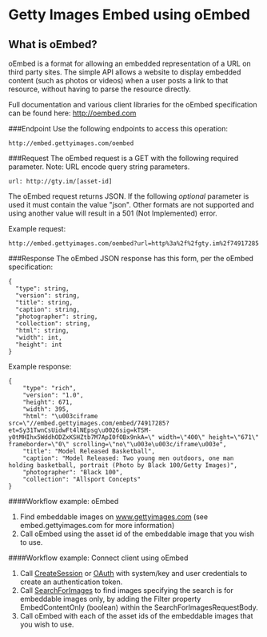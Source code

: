 Getty Images Embed using oEmbed
================================

What is oEmbed?
--------------
oEmbed is a format for allowing an embedded representation of a URL on third party sites. The simple API allows a website to display embedded content (such as photos or videos) when a user posts a link to that resource, without having to parse the resource directly.

Full documentation and various client libraries for the oEmbed specification can be found here: http://oembed.com


###Endpoint
Use the following endpoints to access this operation:

	http://embed.gettyimages.com/oembed


###Request
The oEmbed request is a GET with the following required parameter. Note: URL encode query string parameters.

	url: http://gty.im/[asset-id]

The oEmbed request returns JSON. If the following *optional* parameter is used it must contain the value "json". Other formats are not supported and using another value will result in a 501 (Not Implemented) error.

Example request:

	http://embed.gettyimages.com/oembed?url=http%3a%2f%2fgty.im%2f74917285


###Response
The oEmbed JSON response has this form, per the oEmbed specification:

	{
	  "type": string,
	  "version": string,
	  "title": string,
	  "caption": string,
	  "photographer": string,
	  "collection": string,
	  "html": string,
	  "width": int,
	  "height": int
	}

Example response:

	{
		"type": "rich",
		"version": "1.0",
		"height": 671,
		"width": 395,
		"html": "\u003ciframe src=\"//embed.gettyimages.com/embed/74917285?et=Sy31TwnCsUidwFt4lNEpsg\u0026sig=kTSM-y0tMHIhx5WddhODZxKSHZtb7M7ApI0fOBx9nkA=\" width=\"400\" height=\"671\" frameborder=\"0\" scrolling=\"no\"\u003e\u003c/iframe\u003e",
		"title": "Model Released Basketball",
		"caption": "Model Released: Two young men outdoors, one man holding basketball, portrait (Photo by Black 100/Getty Images)",
		"photographer": "Black 100",
		"collection": "Allsport Concepts"
	}

####Workflow example: oEmbed
1. Find embeddable images on www.gettyimages.com (see embed.gettyimages.com for more information)
2. Call oEmbed using the asset id of the embeddable image that you wish to use.

####Workflow example: Connect client using oEmbed
1. Call [CreateSession][] or [OAuth][] with system/key and user credentials to create an authentication token.
2. Call [SearchForImages][] to find images specifying the search is for embeddable images only, by adding the Filter property EmbedContentOnly (boolean) within the SearchForImagesRequestBody.
3. Call oEmbed with each of the asset ids of the embeddable images that you wish to use.

[CreateSession]: ../session/CreateSession.md
[CreateApplicationSession]: ../session/CreateApplicationSession.md
[SearchForImages]: ../search/SearchForImages.md
[OAuth]: ../oauth2/README.md
